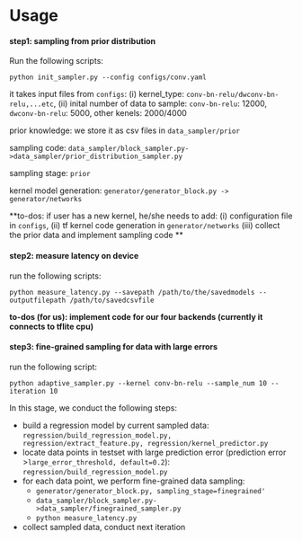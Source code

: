 # Usage

#### step1: sampling from prior distribution

Run the following scripts:

```
python init_sampler.py --config configs/conv.yaml
```

it takes input files from `configs`:  (i) kernel_type: `conv-bn-relu/dwconv-bn-relu,...etc`, (ii) inital number of data to sample: `conv-bn-relu`: 12000, `dwconv-bn-relu`: 5000, other kenels: 2000/4000

prior knowledge: we store it as csv files in `data_sampler/prior`

sampling code: `data_sampler/block_sampler.py->data_sampler/prior_distribution_sampler.py`

sampling stage: `prior`

kernel model generation: `generator/generator_block.py -> generator/networks`

**to-dos: if user has a new kernel, he/she needs to add: (i) configuration file in `configs`, (ii) tf kernel code generation in `generator/networks` (iii) collect the prior data and implement sampling code **

#### step2: measure latency on device

run the following scripts:

```
python measure_latency.py --savepath /path/to/the/savedmodels --outputfilepath /path/to/savedcsvfile
```

**to-dos (for us): implement code for our four backends (currently it connects to tflite cpu)**

#### step3: fine-grained sampling for data with large errors

run the following script:

```
python adaptive_sampler.py --kernel conv-bn-relu --sample_num 10 --iteration 10
```

In this stage, we conduct the following steps:

* build a regression model by current sampled data: `regression/build_regression_model.py, regression/extract_feature.py, regression/kernel_predictor.py`
* locate data points in testset with large prediction error (prediction error >`large_error_threshold, default=0.2`): `regression/build_regression_model.py`
* for each data point, we perform fine-grained data sampling:
  * `generator/generator_block.py, sampling_stage=finegrained'`
  * `data_sampler/block_sampler.py->data_sampler/finegrained_sampler.py`
  * `python measure_latency.py`
* collect sampled data, conduct next iteration
